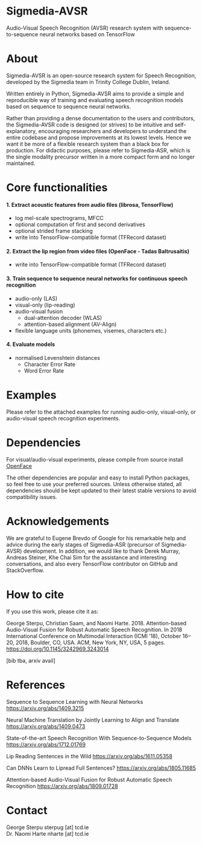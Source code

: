 # Sigmedia-AVSR

Audio-Visual Speech Recognition (AVSR) research system with sequence-to-sequence neural networks based on TensorFlow

# About

Sigmedia-AVSR is an open-source research system for Speech Recognition, developed by the Sigmedia team
in Trinity College Dublin, Ireland.

Written entirely in Python, Sigmedia-AVSR aims to provide a simple and reproducible way of training and evaluating
speech recognition models based on sequence to sequence neural networks. 

Rather than providing a dense documentation to the users and contributors, the Sigmedia-AVSR code is designed
(or strives) to be intuitive and self-explanatory, encouraging researchers and developers to understand the entire
codebase and propose improvements at its lowest levels. Hence we want it be more of a flexible research system than
a black box for production. For didactic purposes, please refer to Sigmedia-ASR, which is the single modality
precursor written in a more compact form and no longer maintained.

# Core functionalities

#### 1. Extract acoustic features from audio files (librosa, TensorFlow)
* log mel-scale spectrograms, MFCC
* optional computation of first and second derivatives
* optional strided frame stacking
* write into TensorFlow-compatible format (TFRecord dataset)
    
#### 2. Extract the lip region from video files (OpenFace - Tadas Baltrusaitis)
* write into TensorFlow-compatible format (TFRecord dataset)

#### 3. Train sequence to sequence neural networks for continuous speech recognition
* audio-only (LAS)
* visual-only (lip-reading)
* audio-visual fusion
    * dual-attention decoder (WLAS)
    * attention-based alignment (AV-Align)
* flexible language units (phonemes, visemes, characters etc.)
 
#### 4. Evaluate models
* normalised Levenshtein distances
    * Character Error Rate
    * Word Error Rate

# Examples

Please refer to the attached examples for running audio-only, visual-only, or audio-visual speech recognition experiments.

# Dependencies

For visual/audio-visual experiments, please compile from source install [OpenFace](https://github.com/TadasBaltrusaitis/OpenFace)

The other dependencies are popular and easy to install Python packages, so feel free to use your preferred sources.
Unless otherwise stated, all dependencies should be kept updated to their latest stable versions to avoid compatibility issues.


# Acknowledgements

We are grateful to Eugene Brevdo of Google for his remarkable help and advice during the early stages of Sigmedia-ASR 
(precursor of Sigmedia-AVSR) development. In addition, we would like to thank 
Derek Murray, Andreas Steiner, Khe Chai Sim for the assistance and interesting conversations, and also every
TensorFlow contributor on GitHub and StackOverflow.

# How to cite

If you use this work, please cite it as:

George Sterpu, Christian Saam, and Naomi Harte. 2018. 
Attention-based Audio-Visual Fusion for Robust Automatic Speech Recognition. 
In 2018 International Conference on Multimodal Interaction (ICMI ’18), October 16–20, 2018, Boulder, CO, USA.
ACM, New York, NY, USA, 5 pages. https://doi.org/10.1145/3242969.3243014

[bib tba, arxiv avail]

# References

Sequence to Sequence Learning with Neural Networks
https://arxiv.org/abs/1409.3215

Neural Machine Translation by Jointly Learning to Align and Translate
https://arxiv.org/abs/1409.0473

State-of-the-art Speech Recognition With Sequence-to-Sequence Models
https://arxiv.org/abs/1712.01769

Lip Reading Sentences in the Wild
https://arxiv.org/abs/1611.05358

Can DNNs Learn to Lipread Full Sentences?
https://arxiv.org/abs/1805.11685

Attention-based Audio-Visual Fusion for Robust Automatic Speech Recognition
https://arxiv.org/abs/1809.01728

# Contact

George Sterpu sterpug [at] tcd.ie  
Dr. Naomi Harte nharte [at] tcd.ie

